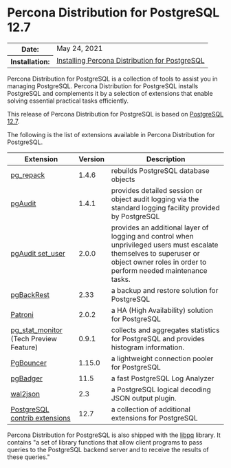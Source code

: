 # Percona Distribution for PostgreSQL 12.7


<table class="docutils field-list" frame="void" rules="none">
  <colgroup>
    <col class="field-name">
    <col class="field-body">
  </colgroup>
  <tbody valign="top">
    <tr class="field-odd field">
      <th class="field-name">Date:</th>
      <td class="field-body">May 24, 2021</td>
    </tr>
    <tr class="field-even field">
      <th class="field-name">Installation:</th>
      <td class="field-body">
        <a class="reference external" href="https://www.percona.com/doc/postgresql/12/installing.html#">Installing Percona Distribution for PostgreSQL</a></td>
    </tr>
  </tbody>
</table>


Percona Distribution for PostgreSQL is a collection of tools to assist you in managing PostgreSQL. Percona Distribution for PostgreSQL
installs PostgreSQL and complements it by a selection of extensions that
enable solving essential practical tasks efficiently.

This release of Percona Distribution for PostgreSQL is based on [PostgreSQL 12.7](https://www.postgresql.org/docs/release/12.7/).

The following is the list of extensions available in Percona Distribution for PostgreSQL.


| Extension           | Version        | Description                  |
| ------------------- | -------------- | ---------------------------- |
| [pg_repack](https://github.com/reorg/pg_repack) | 1.4.6   | rebuilds PostgreSQL database objects           |
| [pgAudit](https://www.pgaudit.org/)             | 1.4.1   | provides detailed session or object audit logging via the standard logging facility provided by PostgreSQL                |
|[pgAudit set_user](https://github.com/pgaudit/set_user)|2.0.0| provides an additional layer of logging and control when unprivileged users must escalate themselves to superuser or object owner roles in order to perform needed maintenance tasks.|
| [pgBackRest](https://pgbackrest.org/)           | 2.33    | a backup and restore solution for PostgreSQL       |
| [Patroni](https://patroni.readthedocs.io/en/latest/) | 2.0.2 | a HA (High Availability) solution for PostgreSQL |
| [pg_stat_monitor](https://github.com/percona/pg_stat_monitor) (Tech Preview Feature)                                           | 0.9.1   | collects and aggregates statistics for PostgreSQL and provides histogram information. |
| [PgBouncer](https://www.pgbouncer.org/)          | 1.15.0  | a lightweight connection pooler for PostgreSQL      |
|[pgBadger](https://github.com/darold/pgbadger)    | 11.5    | a fast PostgreSQL Log Analyzer               |
|[wal2json](https://github.com/eulerto/wal2json)   | 2.3     | a PostgreSQL logical decoding JSON output plugin.  |
| [PostgreSQL contrib extensions](https://www.postgresql.org/docs/12/contrib.html)                             | 12.7   | a collection of additional extensions for PostgreSQL |
 

Percona Distribution for PostgreSQL is also shipped with the [libpq](https://www.postgresql.org/docs/12/libpq.html) library. It contains "a set of
library functions that allow client programs to pass queries to the PostgreSQL
backend server and to receive the results of these queries."
